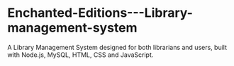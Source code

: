 # Enchanted-Editions---Library-management-system
A Library Management System designed for both librarians and users, built with Node.js, MySQL, HTML, CSS and JavaScript.
